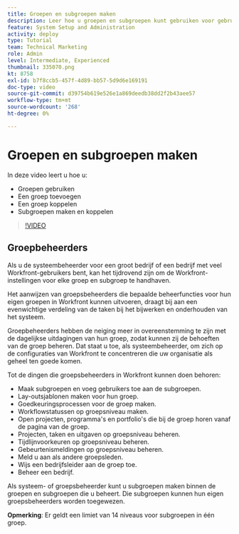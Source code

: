 ```yaml
---
title: Groepen en subgroepen maken
description: Leer hoe u groepen en subgroepen kunt gebruiken voor gebruikersorganisatie en machtigingen om te werken. Leer een groep en subgroepen maken.
feature: System Setup and Administration
activity: deploy
type: Tutorial
team: Technical Marketing
role: Admin
level: Intermediate, Experienced
thumbnail: 335070.png
kt: 8758
exl-id: b7f8ccb5-457f-4d89-bb57-5d9d6e169191
doc-type: video
source-git-commit: d39754b619e526e1a869deedb38dd2f2b43aee57
workflow-type: tm+mt
source-wordcount: '268'
ht-degree: 0%

---
```


# Groepen en subgroepen maken

In deze video leert u hoe u:

* Groepen gebruiken
* Een groep toevoegen
* Een groep koppelen
* Subgroepen maken en koppelen

>[!VIDEO](https://video.tv.adobe.com/v/335070/?quality=12)

## Groepbeheerders

Als u de systeembeheerder voor een groot bedrijf of een bedrijf met veel Workfront-gebruikers bent, kan het tijdrovend zijn om de Workfront-instellingen voor elke groep en subgroep te handhaven.

Het aanwijzen van groepsbeheerders die bepaalde beheerfuncties voor hun eigen groepen in Workfront kunnen uitvoeren, draagt bij aan een evenwichtige verdeling van de taken bij het bijwerken en onderhouden van het systeem.

Groepbeheerders hebben de neiging meer in overeenstemming te zijn met de dagelijkse uitdagingen van hun groep, zodat kunnen zij de behoeften van de groep beheren. Dat staat u toe, als systeembeheerder, om zich op de configuraties van Workfront te concentreren die uw organisatie als geheel ten goede komen.

Tot de dingen die groepsbeheerders in Workfront kunnen doen behoren:

* Maak subgroepen en voeg gebruikers toe aan de subgroepen.
* Lay-outsjablonen maken voor hun groep.
* Goedkeuringsprocessen voor de groep maken.
* Workflowstatussen op groepsniveau maken.
* Open projecten, programma&#39;s en portfolio&#39;s die bij de groep horen vanaf de pagina van de groep.
* Projecten, taken en uitgaven op groepsniveau beheren.
* Tijdlijnvoorkeuren op groepsniveau beheren.
* Gebeurtenismeldingen op groepsniveau beheren.
* Meld u aan als andere groepsleden.
* Wijs een bedrijfsleider aan de groep toe.
* Beheer een bedrijf.

Als systeem- of groepsbeheerder kunt u subgroepen maken binnen de groepen en subgroepen die u beheert. Die subgroepen kunnen hun eigen groepsbeheerders worden toegewezen.

**Opmerking**: Er geldt een limiet van 14 niveaus voor subgroepen in één groep.
